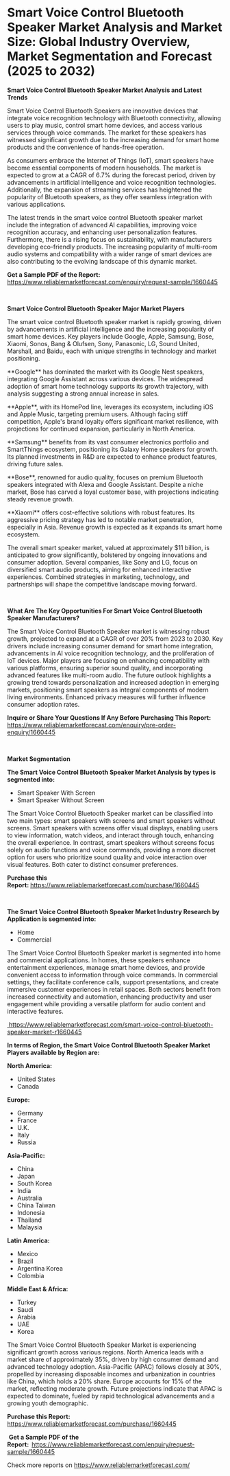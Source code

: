 <p><h1>Smart Voice Control Bluetooth Speaker Market Analysis and Market Size: Global Industry Overview, Market Segmentation and Forecast (2025 to 2032)</h1></p><p><strong>Smart Voice Control Bluetooth Speaker Market Analysis and Latest Trends</strong></p>
<p><p>Smart Voice Control Bluetooth Speakers are innovative devices that integrate voice recognition technology with Bluetooth connectivity, allowing users to play music, control smart home devices, and access various services through voice commands. The market for these speakers has witnessed significant growth due to the increasing demand for smart home products and the convenience of hands-free operation.</p><p>As consumers embrace the Internet of Things (IoT), smart speakers have become essential components of modern households. The market is expected to grow at a CAGR of 6.7% during the forecast period, driven by advancements in artificial intelligence and voice recognition technologies. Additionally, the expansion of streaming services has heightened the popularity of Bluetooth speakers, as they offer seamless integration with various applications.</p><p>The latest trends in the smart voice control Bluetooth speaker market include the integration of advanced AI capabilities, improving voice recognition accuracy, and enhancing user personalization features. Furthermore, there is a rising focus on sustainability, with manufacturers developing eco-friendly products. The increasing popularity of multi-room audio systems and compatibility with a wider range of smart devices are also contributing to the evolving landscape of this dynamic market.</p></p>
<p><strong>Get a Sample PDF of the Report:&nbsp;</strong> <a href="https://www.reliablemarketforecast.com/enquiry/request-sample/1660445?utm_campaign=1108&utm_medium=2&utm_source=Github&utm_content=ia&utm_term=17012025&utm_id=smart-voice-control-bluetooth-speaker">https://www.reliablemarketforecast.com/enquiry/request-sample/1660445</a></p>
<p>&nbsp;</p>
<p><strong>Smart Voice Control Bluetooth Speaker Major Market Players</strong></p>
<p><p>The smart voice control Bluetooth speaker market is rapidly growing, driven by advancements in artificial intelligence and the increasing popularity of smart home devices. Key players include Google, Apple, Samsung, Bose, Xiaomi, Sonos, Bang & Olufsen, Sony, Panasonic, LG, Sound United, Marshall, and Baidu, each with unique strengths in technology and market positioning.</p><p>**Google** has dominated the market with its Google Nest speakers, integrating Google Assistant across various devices. The widespread adoption of smart home technology supports its growth trajectory, with analysis suggesting a strong annual increase in sales.</p><p>**Apple**, with its HomePod line, leverages its ecosystem, including iOS and Apple Music, targeting premium users. Although facing stiff competition, Apple's brand loyalty offers significant market resilience, with projections for continued expansion, particularly in North America.</p><p>**Samsung** benefits from its vast consumer electronics portfolio and SmartThings ecosystem, positioning its Galaxy Home speakers for growth. Its planned investments in R&D are expected to enhance product features, driving future sales.</p><p>**Bose**, renowned for audio quality, focuses on premium Bluetooth speakers integrated with Alexa and Google Assistant. Despite a niche market, Bose has carved a loyal customer base, with projections indicating steady revenue growth.</p><p>**Xiaomi** offers cost-effective solutions with robust features. Its aggressive pricing strategy has led to notable market penetration, especially in Asia. Revenue growth is expected as it expands its smart home ecosystem.</p><p>The overall smart speaker market, valued at approximately $11 billion, is anticipated to grow significantly, bolstered by ongoing innovations and consumer adoption. Several companies, like Sony and LG, focus on diversified smart audio products, aiming for enhanced interactive experiences. Combined strategies in marketing, technology, and partnerships will shape the competitive landscape moving forward.</p></p>
<p>&nbsp;</p>
<p><strong>What Are The Key Opportunities For Smart Voice Control Bluetooth Speaker Manufacturers?</strong></p>
<p><p>The Smart Voice Control Bluetooth Speaker market is witnessing robust growth, projected to expand at a CAGR of over 20% from 2023 to 2030. Key drivers include increasing consumer demand for smart home integration, advancements in AI voice recognition technology, and the proliferation of IoT devices. Major players are focusing on enhancing compatibility with various platforms, ensuring superior sound quality, and incorporating advanced features like multi-room audio. The future outlook highlights a growing trend towards personalization and increased adoption in emerging markets, positioning smart speakers as integral components of modern living environments. Enhanced privacy measures will further influence consumer adoption rates.</p></p>
<p><strong>Inquire or Share Your Questions If Any Before Purchasing This Report:</strong> <a href="https://www.reliablemarketforecast.com/enquiry/pre-order-enquiry/1660445?utm_campaign=1108&utm_medium=2&utm_source=Github&utm_content=ia&utm_term=17012025&utm_id=smart-voice-control-bluetooth-speaker">https://www.reliablemarketforecast.com/enquiry/pre-order-enquiry/1660445</a></p>
<p>&nbsp;</p>
<p><strong>Market Segmentation</strong></p>
<p><strong>The Smart Voice Control Bluetooth Speaker Market Analysis by types is segmented into:</strong></p>
<p><ul><li>Smart Speaker With Screen</li><li>Smart Speaker Without Screen</li></ul></p>
<p><p>The Smart Voice Control Bluetooth Speaker market can be classified into two main types: smart speakers with screens and smart speakers without screens. Smart speakers with screens offer visual displays, enabling users to view information, watch videos, and interact through touch, enhancing the overall experience. In contrast, smart speakers without screens focus solely on audio functions and voice commands, providing a more discreet option for users who prioritize sound quality and voice interaction over visual features. Both cater to distinct consumer preferences.</p></p>
<p><strong>Purchase this Report:&nbsp;</strong><a href="https://www.reliablemarketforecast.com/purchase/1660445?utm_campaign=1108&utm_medium=2&utm_source=Github&utm_content=ia&utm_term=17012025&utm_id=smart-voice-control-bluetooth-speaker">https://www.reliablemarketforecast.com/purchase/1660445</a></p>
<p>&nbsp;</p>
<p><strong>The Smart Voice Control Bluetooth Speaker Market Industry Research by Application is segmented into:</strong></p>
<p><ul><li>Home</li><li>Commercial</li></ul></p>
<p><p>The Smart Voice Control Bluetooth Speaker market is segmented into home and commercial applications. In homes, these speakers enhance entertainment experiences, manage smart home devices, and provide convenient access to information through voice commands. In commercial settings, they facilitate conference calls, support presentations, and create immersive customer experiences in retail spaces. Both sectors benefit from increased connectivity and automation, enhancing productivity and user engagement while providing a versatile platform for audio content and interactive features.</p></p>
<p><a href="https://www.reliablemarketforecast.com/smart-voice-control-bluetooth-speaker-market-r1660445?utm_campaign=1108&utm_medium=2&utm_source=Github&utm_content=ia&utm_term=17012025&utm_id=smart-voice-control-bluetooth-speaker">&nbsp;https://www.reliablemarketforecast.com/smart-voice-control-bluetooth-speaker-market-r1660445</a></p>
<p><strong>In terms of Region, the Smart Voice Control Bluetooth Speaker Market Players available by Region are:</strong></p>
<p>
    <p> <strong> North America: </strong>
        <ul>
            <li>United States</li>
            <li>Canada</li>
        </ul>
        </p> 
    <p> <strong> Europe: </strong>
        <ul>
            <li>Germany</li>
            <li>France</li>
            <li>U.K.</li>
            <li>Italy</li>
            <li>Russia</li>
        </ul>
        </p> 
    <p> <strong> Asia-Pacific: </strong>
        <ul>
            <li>China</li>
            <li>Japan</li>
            <li>South Korea</li>
            <li>India</li>
            <li>Australia</li>
            <li>China Taiwan</li>
            <li>Indonesia</li>
            <li>Thailand</li>
            <li>Malaysia</li>
        </ul>
        </p> 
    <p> <strong> Latin America: </strong>
        <ul>
            <li>Mexico</li>
            <li>Brazil</li>
            <li>Argentina Korea</li>
            <li>Colombia</li>
        </ul>
        </p> 
    <p> <strong> Middle East & Africa: </strong>
        <ul>
            <li>Turkey</li>
            <li>Saudi</li>
            <li>Arabia</li>
            <li>UAE</li>
            <li>Korea</li>
        </ul>
    </p>
    </p>
<p><p>The Smart Voice Control Bluetooth Speaker Market is experiencing significant growth across various regions. North America leads with a market share of approximately 35%, driven by high consumer demand and advanced technology adoption. Asia-Pacific (APAC) follows closely at 30%, propelled by increasing disposable incomes and urbanization in countries like China, which holds a 20% share. Europe accounts for 15% of the market, reflecting moderate growth. Future projections indicate that APAC is expected to dominate, fueled by rapid technological advancements and a growing youth demographic.</p></p>
<p><strong>Purchase this Report: </strong><a href="https://www.reliablemarketforecast.com/purchase/1660445?utm_campaign=1108&utm_medium=2&utm_source=Github&utm_content=ia&utm_term=17012025&utm_id=smart-voice-control-bluetooth-speaker">https://www.reliablemarketforecast.com/purchase/1660445</a></p>
<p>&nbsp;<strong>Get a Sample PDF of the Report:&nbsp;&nbsp;</strong><a href="https://www.reliablemarketforecast.com/enquiry/request-sample/1660445?utm_campaign=1108&utm_medium=2&utm_source=Github&utm_content=ia&utm_term=17012025&utm_id=smart-voice-control-bluetooth-speaker">https://www.reliablemarketforecast.com/enquiry/request-sample/1660445</a></p>
<p><strong></strong></p>
<p>Check more reports on <a href="https://www.reliablemarketforecast.com/?utm_campaign=1108&utm_medium=2&utm_source=Github&utm_content=ia&utm_term=17012025&utm_id=smart-voice-control-bluetooth-speaker">https://www.reliablemarketforecast.com/</a></p>